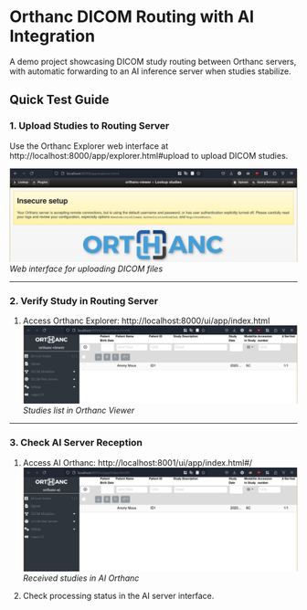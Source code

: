 # Orthanc DICOM Routing with AI Integration

A demo project showcasing DICOM study routing between Orthanc servers, with automatic forwarding to an AI inference server when studies stabilize.

## Quick Test Guide

### 1. Upload Studies to Routing Server

Use the Orthanc Explorer web interface at http://localhost:8000/app/explorer.html#upload to upload DICOM studies.

![Orthanc Explorer Upload](screenshots/orthanc-web-upload.png)  
*Web interface for uploading DICOM files*

---

### 2. Verify Study in Routing Server

1. Access Orthanc Explorer: http://localhost:8000/ui/app/index.html
![Routing Server Studies](screenshots/routing-server-studies.png)  
*Studies list in Orthanc Viewer*

---

### 3. Check AI Server Reception

1. Access AI Orthanc: http://localhost:8001/ui/app/index.html#/
![AI Server Studies](screenshots/ai-server-studies.png)  
*Received studies in AI Orthanc*

2. Check processing status in the AI server interface.

